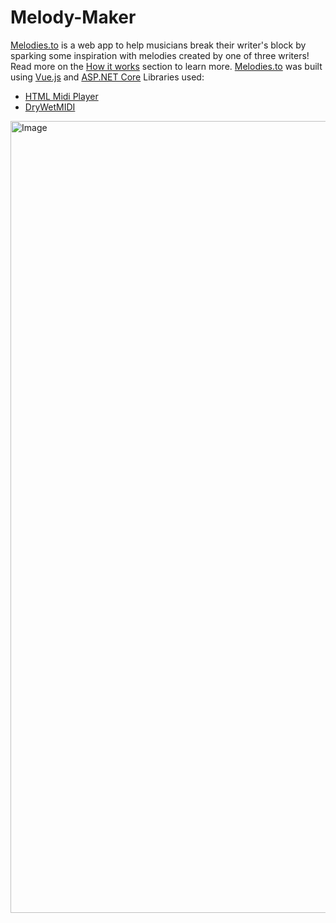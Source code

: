 # Melody-Maker
[Melodies.to](https://melodies.to) is a web app to help musicians break their writer's block by sparking some inspiration with melodies created by one of three writers! Read more on the [How it works](https://melodies.to/About) section to learn more.
[Melodies.to](https://melodies.to) was built using [Vue.js](https://vuejs.org/) and [ASP.NET Core](https://docs.microsoft.com/en-us/aspnet/core/?view=aspnetcore-6.0)
Libraries used:
* [HTML Midi Player](https://github.com/cifkao/html-midi-player)
* [DryWetMIDI](https://github.com/melanchall/drywetmidi)
<img width="1267" alt="Image" src="https://user-images.githubusercontent.com/54548830/172269898-706824a7-2d9f-4360-be5f-5e21f52c837a.png">
